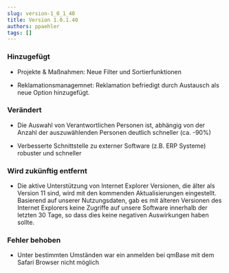 ```yaml
---
slug: version-1_0_1_40
title: Version 1.0.1.40
authors: ppaehler
tags: []
---
```


### Hinzugefügt

- Projekte & Maßnahmen: Neue Filter und Sortierfunktionen

- Reklamationsmanagemnet: Reklamation befriedigt durch Austausch als neue Option hinzugefügt.

### Verändert

- Die Auswahl von Verantwortlichen Personen ist, abhängig von der Anzahl der auszuwählenden Personen deutlich schneller (ca. -90%)

- Verbesserte Schnittstelle zu externer Software (z.B. ERP Systeme) robuster und schneller

### Wird zukünftig entfernt

- Die aktive Unterstützung von Internet Explorer Versionen, die älter als Version 11 sind, wird mit den kommenden Aktualisierungen eingestellt. Basierend auf unserer Nutzungsdaten, gab es mit älteren Versionen des Internet Explorers keine Zugriffe auf unsere Software innerhalb der letzten 30 Tage, so dass dies keine negativen Auswirkungen haben sollte.

### Fehler behoben

- Unter bestimmten Umständen war ein anmelden bei qmBase mit dem Safari Browser nicht möglich
